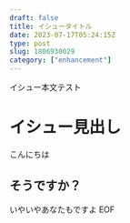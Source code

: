 ```yaml
---
draft: false
title: イシュータイトル
date: 2023-07-17T05:24:15Z
type: post
slug: 1806930029
category: ["enhancement"]
---
```


イシュー本文テスト

# イシュー見出し

こんにちは

## そうですか？
いやいやあなたもですよ
EOF                
